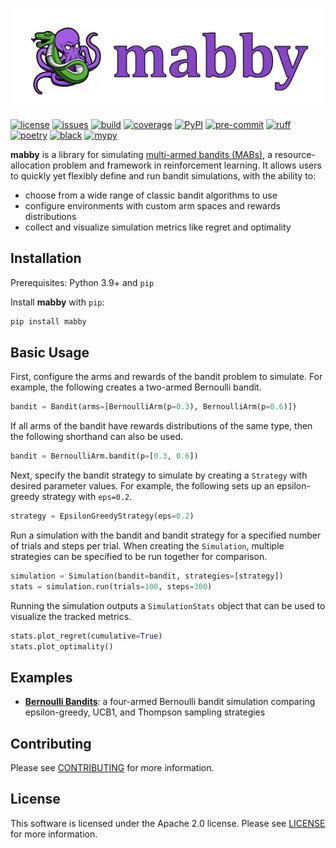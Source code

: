 <h1 align="center">
<img src="https://raw.githubusercontent.com/ew2664/mabby/main/assets/mabby-logo-title.png" width="500">
</h1>

[![license](https://img.shields.io/github/license/ew2664/mabby)](https://github.com/ew2664/mabby/blob/main/LICENSE)
[![issues](https://img.shields.io/github/issues/ew2664/mabby)](https://github.com/ew2664/mabby/issues)
[![build](https://img.shields.io/github/actions/workflow/status/ew2664/mabby/ci.yml)](https://github.com/ew2664/mabby/actions/workflows/ci.yml)
[![coverage](https://coveralls.io/repos/github/ew2664/mabby/badge.svg)](https://coveralls.io/github/ew2664/mabby)
[![PyPI](https://img.shields.io/pypi/v/mabby)](https://pypi.org/project/mabby/)
[![pre-commit](https://img.shields.io/badge/pre--commit-enabled-brightgreen?logo=pre-commit&logoColor=white)](https://github.com/pre-commit/pre-commit)
[![ruff](https://img.shields.io/endpoint?url=https://raw.githubusercontent.com/charliermarsh/ruff/main/assets/badge/v1.json)](https://github.com/charliermarsh/ruff)
[![poetry](https://img.shields.io/badge/packaging-poetry-008adf)](https://python-poetry.org/)
[![black](https://img.shields.io/badge/code%20style-black-000000)](https://github.com/psf/black)
[![mypy](http://www.mypy-lang.org/static/mypy_badge.svg)](http://mypy-lang.org/)

**mabby** is a library for simulating [multi-armed bandits (MABs)](https://en.wikipedia.org/wiki/Multi-armed_bandit), a resource-allocation problem and framework in reinforcement learning. It allows users to quickly yet flexibly define and run bandit simulations, with the ability to:

- choose from a wide range of classic bandit algorithms to use
- configure environments with custom arm spaces and rewards distributions
- collect and visualize simulation metrics like regret and optimality

## Installation

Prerequisites: Python 3.9+ and `pip`

Install **mabby** with `pip`:

```bash
pip install mabby
```

## Basic Usage

First, configure the arms and rewards of the bandit problem to simulate. For example, the following creates a two-armed Bernoulli bandit.

```python
bandit = Bandit(arms=[BernoulliArm(p=0.3), BernoulliArm(p=0.6)])
```

If all arms of the bandit have rewards distributions of the same type, then the following shorthand can also be used.

```python
bandit = BernoulliArm.bandit(p=[0.3, 0.6])
```

Next, specify the bandit strategy to simulate by creating a `Strategy` with desired parameter values. For example, the following sets up an epsilon-greedy strategy with `eps=0.2`.

```python
strategy = EpsilonGreedyStrategy(eps=0.2)
```

Run a simulation with the bandit and bandit strategy for a specified number of trials and steps per trial. When creating the `Simulation`, multiple strategies can be specified to be run together for comparison.

```python
simulation = Simulation(bandit=bandit, strategies=[strategy])
stats = simulation.run(trials=100, steps=300)
```

Running the simulation outputs a `SimulationStats` object that can be used to visualize the tracked metrics.

```python
stats.plot_regret(cumulative=True)
stats.plot_optimality()
```

## Examples

- [**Bernoulli Bandits**](./examples/bernoulli_bandit.py): a four-armed Bernoulli bandit simulation comparing epsilon-greedy, UCB1, and Thompson sampling strategies

## Contributing

Please see [CONTRIBUTING](CONTRIBUTING.md) for more information.

## License

This software is licensed under the Apache 2.0 license. Please see [LICENSE](LICENSE) for more information.
